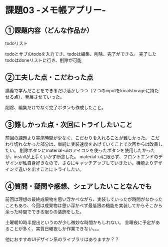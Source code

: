 # 課題03 -メモ帳アプリー-

## ①課題内容（どんな作品か）
todoリスト

todoとサブのtodoを入力でき、todoは編集、削除、完了ができる。
完了したtodoはdoneリストに行き、削除が可能

## ②工夫した点・こだわった点

講義で学んだことをできるだけ活かしつつ（２つのinputをlocalstorageに持たせる点）、発展させていった。

削除、編集だけでなく完了ボタンも作成したこと。


## ③難しかった点・次回にトライしたいこと

前回の課題より実施時間が少なく、こだわりを入れることが難しかった。
こだわり切れなかった部分は、単純に実装速度をあげていくことで次回からは改善したい。
削除ボタンにmaterial-uiのアイコンを使ったボタンを使用したかったが、installが上手くいかず断念した。
material-uiに限らず、フロントエンドのデザインが私自身好きなので、さらにキャッチアップしていきたい。機能よりデザインで違いを出すことにトライしたい。


## ④質問・疑問や感想、シェアしたいことなんでも

前回は理想の最終成果物を思い浮かべながら、実装していったが時間がなかったこともあり、今回は成果物は思い浮かべず最低限の機能を実装してからそこから余った時間でできる限りの装飾をした。

土曜朝10時半提出というのが少し微妙な時間かもしれない。
金曜夜に予定があることが多く、実質日曜夜しか作業できない。。。

他におすすめUIデザイン系のライブラリはありますか？？

